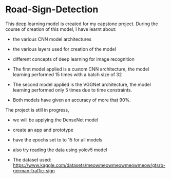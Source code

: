 # Road-Sign-Detection

This deep learning model is created for my capstone project. During the course of creation of this model, I have learnt about:
- the various CNN model architectures
- the various layers used for creation of the model
- different concepts of deep learning for image recognition

- The first model applied is a custom CNN architecture, the model learning performed 15 times with a batch size of 32
- The second model applied is the VGGNet architecture, the model learning performed only 5 times due to time constraints.

- Both models have given an accuracy of more that 90%.

The project is still in progress, 
- we will be applying the DenseNet model
- create an app and prototype 
- have the epochs set to to 15 for all models
- also try reading the data using yolov5 model


- The dataset used: https://www.kaggle.com/datasets/meowmeowmeowmeowmeow/gtsrb-german-traffic-sign 
